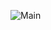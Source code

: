 ![Main]([https://i.ibb.co/BNgb4dg/Black-Modern-3-D-Artist-Twitter-Header.png](https://i.ibb.co/BNgb4dg/Black-Modern-3-D-Artist-Twitter-Header.png))


<!--
**LoLFuchs/LoLFuchs** is a ✨ _special_ ✨ repository because its `README.md` (this file) appears on your GitHub profile.

Here are some ideas to get you started:

- 🔭 I’m currently working on ...
- 🌱 I’m currently learning ...
- 👯 I’m looking to collaborate on ...
- 🤔 I’m looking for help with ...
- 💬 Ask me about ...
- 📫 How to reach me: ...
- 😄 Pronouns: ...
- ⚡ Fun fact: ...
-->
